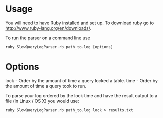 # Usage #

You will need to have Ruby installed and set up. To download ruby go to http://www.ruby-lang.org/en/downloads/.

To run the parser on a command line use
```
ruby SlowQueryLogParser.rb path_to.log [options]
```

# Options #

lock - Order by the amount of time a query locked a table.
time - Order by the amount of time a query took to run.

To parse your log ordered by the lock time and have the result output to a file (in Linux / OS X) you would use:
```
ruby SlowQueryLogParser.rb path_to.log lock > results.txt
```